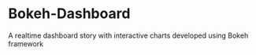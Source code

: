 # Bokeh-Dashboard
A realtime dashboard story with interactive charts developed using Bokeh framework
